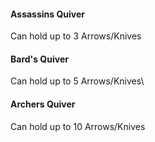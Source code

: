 #### Assassins Quiver
Can hold up to 3 Arrows/Knives

#### Bard's Quiver
Can hold up to 5 Arrows/Knives\

#### Archers Quiver
Can hold up to 10 Arrows/Knives